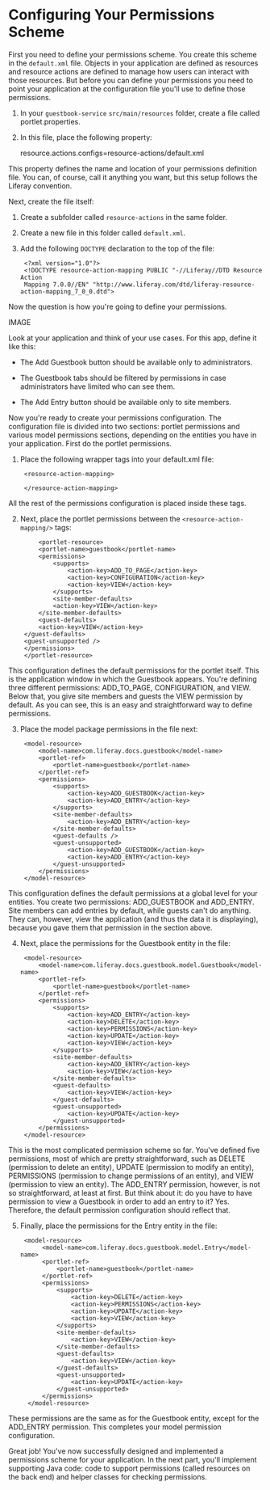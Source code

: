 # Configuring Your Permissions Scheme

First you need to define your permissions scheme. You create this scheme in the
`default.xml` file. Objects in your application are defined as resources and
resource actions are defined to manage how users can interact with those
resources. But before you can define your permissions you need to point your 
application at the configuration file you'll use to define those permissions.

1. In your `guestbook-service` `src/main/resources` folder, create a file called portlet.properties. 
   
2. In this file, place the following property:

    resource.actions.configs=resource-actions/default.xml

This property defines the name and location of your permissions definition 
file. You can, of course, call it anything you want, but this setup follows the
Liferay convention.

Next, create the file itself:

1. Create a subfolder called `resource-actions` in the same folder.

2. Create a new file in this folder called `default.xml`.

3. Add the following `DOCTYPE` declaration to the top of the file:

        <?xml version="1.0"?>
	    <!DOCTYPE resource-action-mapping PUBLIC "-//Liferay//DTD Resource Action  
		Mapping 7.0.0//EN" "http://www.liferay.com/dtd/liferay-resource-action-mapping_7_0_0.dtd">

Now the question is how you're going to define your permissions.


IMAGE

Look at your application and think of your use cases. For this app, define it
like this:

- The Add Guestbook button should be available only to administrators.

- The Guestbook tabs should be filtered by permissions in case administrators 
    have limited who can see them.

- The Add Entry button should be available only to site members.

Now you're ready to create your permissions configuration. The configuration 
file is divided into two sections: portlet permissions and various model 
permissions sections, depending on the entities you have in your application. 
First do the portlet permissions.


1. Place the following wrapper tags into your default.xml file:

        <resource-action-mapping>

        </resource-action-mapping>

All the rest of the permissions configuration is placed inside these tags.

2. Next, place the portlet permissions between the `<resource-action-mapping/>` 
    tags:

			<portlet-resource>
			<portlet-name>guestbook</portlet-name>
			<permissions>
				<supports>
					<action-key>ADD_TO_PAGE</action-key>
					<action-key>CONFIGURATION</action-key>
					<action-key>VIEW</action-key>
				</supports>
				<site-member-defaults>
				<action-key>VIEW</action-key>
			</site-member-defaults>
			<guest-defaults>
			<action-key>VIEW</action-key>
		</guest-defaults>
		<guest-unsupported />
		</permissions>
		</portlet-resource>
    

This configuration defines the default permissions for the portlet itself. This 
is the application window in which the Guestbook appears. You're defining three 
different permissions: ADD_TO_PAGE, CONFIGURATION, and VIEW. Below that, you 
give site members and guests the VIEW permission by default. As you can see, 
this is an easy and straightforward way to define permissions.

3. Place the model package permissions in the file next:

		<model-resource>
		    <model-name>com.liferay.docs.guestbook</model-name>
		    <portlet-ref>
		        <portlet-name>guestbook</portlet-name>
		    </portlet-ref>
		    <permissions>
		        <supports>
		            <action-key>ADD_GUESTBOOK</action-key>
		            <action-key>ADD_ENTRY</action-key>
		        </supports>
		        <site-member-defaults>
		            <action-key>ADD_ENTRY</action-key>
		        </site-member-defaults>
		        <guest-defaults />
		        <guest-unsupported>
		            <action-key>ADD_GUESTBOOK</action-key>
		            <action-key>ADD_ENTRY</action-key>
		        </guest-unsupported>
		    </permissions>
		</model-resource> 
    
This configuration defines the default permissions at a global level for your 
entities. You create two permissions: ADD_GUESTBOOK and ADD_ENTRY. Site members 
can add entries by default, while guests can't do anything. They can, however, 
view the application (and thus the data it is displaying), because you gave 
them that permission in the <portlet-resource/> section above.

4. Next, place the permissions for the Guestbook entity in the file:

		<model-resource>
		    <model-name>com.liferay.docs.guestbook.model.Guestbook</model-name>
		    <portlet-ref>
		        <portlet-name>guestbook</portlet-name>
		    </portlet-ref>
		    <permissions>
		        <supports>
		            <action-key>ADD_ENTRY</action-key>
		            <action-key>DELETE</action-key>
		            <action-key>PERMISSIONS</action-key>
		            <action-key>UPDATE</action-key>
		            <action-key>VIEW</action-key>
		        </supports>
		        <site-member-defaults>
		            <action-key>ADD_ENTRY</action-key>
		            <action-key>VIEW</action-key>
		        </site-member-defaults>
		        <guest-defaults>
		            <action-key>VIEW</action-key>
		        </guest-defaults>
		        <guest-unsupported>
		            <action-key>UPDATE</action-key>
		        </guest-unsupported>
		    </permissions>
		</model-resource>
    

This is the most complicated permission scheme so far. You've defined five 
permissions, most of which are pretty straightforward, such as DELETE 
(permission to delete an entity), UPDATE (permission to modify an entity), 
PERMISSIONS (permission to change permissions of an entity), and VIEW 
(permission to view an entity). The ADD_ENTRY permission, however, is not so 
straightforward, at least at first. But think about it: do you have to have 
permission to view a Guestbook in order to add an entry to it? Yes. Therefore, 
the default permission configuration should reflect that.

5. Finally, place the permissions for the Entry entity in the file:

		<model-resource>
		     <model-name>com.liferay.docs.guestbook.model.Entry</model-name>
		     <portlet-ref>
		         <portlet-name>guestbook</portlet-name>
		     </portlet-ref>
		     <permissions>
		         <supports>
		             <action-key>DELETE</action-key>
		             <action-key>PERMISSIONS</action-key>
		             <action-key>UPDATE</action-key>
		             <action-key>VIEW</action-key>
		         </supports>
		         <site-member-defaults>
		             <action-key>VIEW</action-key>
		         </site-member-defaults>
		         <guest-defaults>
		             <action-key>VIEW</action-key>
		         </guest-defaults>
		         <guest-unsupported>
		             <action-key>UPDATE</action-key>
		         </guest-unsupported>
		     </permissions>
		 </model-resource>
    
These permissions are the same as for the Guestbook entity, except for the 
ADD_ENTRY permission. This completes your model permission configuration.

Great job! You've now successfully designed and implemented a permissions 
scheme for your application. In the next part, you'll implement supporting Java 
code: code to support permissions (called resources on the back end) and helper 
classes for checking permissions.
